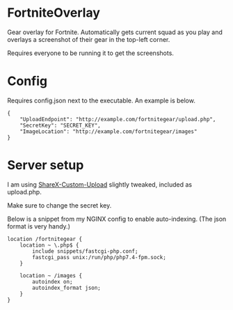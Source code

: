 # FortniteOverlay

Gear overlay for Fortnite. Automatically gets current squad as you play and overlays a screenshot of their gear in the top-left corner.

Requires everyone to be running it to get the screenshots.

# Config

Requires config.json next to the executable. An example is below.

```
{
    "UploadEndpoint": "http://example.com/fortnitegear/upload.php",
    "SecretKey": "SECRET_KEY",
    "ImageLocation": "http://example.com/fortnitegear/images"
}
```

# Server setup

I am using [ShareX-Custom-Upload](https://github.com/Inteliboi/ShareX-Custom-Upload) slightly tweaked, included as upload.php.

Make sure to change the secret key.

Below is a snippet from my NGINX config to enable auto-indexing. (The json format is very handy.)

```
location /fortnitegear {
    location ~ \.php$ {
        include snippets/fastcgi-php.conf;
        fastcgi_pass unix:/run/php/php7.4-fpm.sock;
    }

    location ~ /images {
        autoindex on;
        autoindex_format json;
    }
}
```